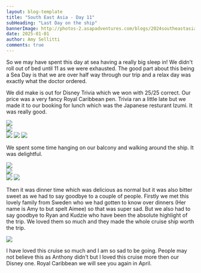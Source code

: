 ```yaml
---
layout: blog-template
title: "South East Asia - Day 11"
subHeading: "Last Day on the ship"
bannerImage: http://photos-2.asapadventures.com/blogs/2024southeastasia/2024-12-30/PXL_20241230_024510790.MP.jpg_compressed.JPEG
date: 2025-01-01
author: Amy Sellitti
comments: true
---
```


So we may have spent this day at sea having a really big sleep in! We didn't roll out of bed until 11 as we were exhausted. The good part about this being a Sea Day is that we are over half way through our trip and a relax day was exactly what the doctor ordered. 

We did make is out for Disney Trivia which we won with 25/25 correct. Our price was a very fancy Royal Caribbean pen. Trivia ran a little late but we made it to our booking for lunch which was the Japanese resturant Izumi. It was really good. 

<div class="center-image"><img src="http://photos-2.asapadventures.com/blogs/2024southeastasia/2025-01-01/PXL_20250101_040933818.jpg_compressed.JPEG"/></div>
<div class="center-image"><img src="http://photos-2.asapadventures.com/blogs/2024southeastasia/2025-01-01/PXL_20250101_055513228.jpg_compressed.JPEG"/></div>
<div class="grid-3c">
  <img src="http://photos-2.asapadventures.com/blogs/2024southeastasia/2025-01-01/PXL_20250101_055520089.jpg_compressed.JPEG"/>
  <img src="http://photos-2.asapadventures.com/blogs/2024southeastasia/2025-01-01/PXL_20250101_054110883.jpg_compressed.JPEG"/>
  <img src="http://photos-2.asapadventures.com/blogs/2024southeastasia/2025-01-01/PXL_20250101_054108306.jpg_compressed.JPEG"/>
</div>

We spent some time hanging on our balcony and walking around the ship. It was delightful. 

<div class="center-image"><img src="http://photos-2.asapadventures.com/blogs/2024southeastasia/2025-01-01/PXL_20250101_033637969.MP.jpg_compressed.JPEG"/></div>
<div class="center-image"><img src="http://photos-2.asapadventures.com/blogs/2024southeastasia/2025-01-01/PXL_20250101_065431561.MP.jpg_compressed.JPEG"/></div>
<div class="grid-2c">
  <img src="http://photos-2.asapadventures.com/blogs/2024southeastasia/2025-01-01/PXL_20250101_073752564.jpg_compressed.JPEG"/>
  <img src="http://photos-2.asapadventures.com/blogs/2024southeastasia/2025-01-01/PXL_20250101_075344415.jpg_compressed.JPEG"/>
</div>

Then it was dinner time which was delicious as normal but it was also bitter sweet as we had to say goodbye to a couple of people. Firstly we met this lovely family from Sweden who we had gotten to know over dinners (Her name is Amy to but spelt Aimee) so that was super sad. But we also had to say goodbye to Ryan and Kudzie who have been the absolute highlight of the trip. We loved them so much and they made the whole cruise ship worth the trip. 

<div class="center-image"><img src="http://photos-2.asapadventures.com/blogs/2024southeastasia/2025-01-01/PXL_20250101_114732133.MP.jpg_compressed.JPEG"/></div>

I have loved this cruise so much and I am so sad to be going. People may not believe this as Anthony didn't but I loved this cruise more then our Disney one. Royal Caribbean we will see you again in April. 